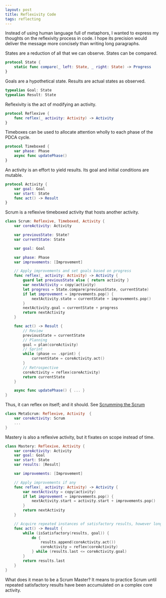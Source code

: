 ```yaml
---
layout: post
title: Reflexivity Code
tags: reflecting
---
```


Instead of using human language full of metaphors, I wanted to express my thoughts on the reflexivity process in code. I hope its precision would deliver the message more concisely than writing long paragraphs.

States are a reduction of all that we can observe. States can be compared.
```swift
protocol State {
	static func compare(_ left: State, _ right: State) -> Progress
}
```

Goals are a hypothetical state. Results are actual states as observed.
```swift
typealias Goal: State
typealias Result: State
```

Reflexivity is the act of modifying an activity.
```swift
protocol Reflexive {
	func reflex(_ activity: Activity) -> Activity 
}
```

Timeboxes can be used to allocate attention wholly to each phase of the PDCA cycle.
```swift
protocol Timeboxed {
	var phase: Phase
	async func updatePhase()
}
```

An activity is an effort to yield results. Its goal and initial conditions are mutable.
```swift
protocol Activity {
	var goal: Goal
	var start: State
	func act() -> Result
}
```

Scrum is a reflexive timeboxed activity that hosts another activity. 
```swift
class Scrum: Reflexive, Timeboxed, Activity {
	var coreActivity: Activity

	var previousState: State?
	var currentState: State

	var goal: Goal

	var phase: Phase
	var improvements: [Improvement]

	// Apply improvements and set goals based on progress
	func reflex(_ activity: Activity) -> Activity {
		guard let previousState else { return activity }
		var nextActivity = copy(activity)
		let progress = State.compare(previousState, currentState)
		if let improvement = improvements.pop() {
			nextActivity.state = currentState + improvements.pop()
		}
		nextActivity.goal = currentState + progress
		return nextActivity
	}

	func act() -> Result {
		// Review
		previousState = currentState
		// Planning
		goal = plan(coreActivity)
		// Sprint
		while (phase == .sprint) {
			currentState = coreActivity.act()
		}
		// Retrospective
		coreActivity = reflex(coreActivity)
		return currentState
	}

	async func updatePhase() { ... }
}

```

Thus, it can reflex on itself; and it should. See [Scrumming the Scrum](http://scrumbook.org.datasenter.no/retrospective-pattern-language/scrumming-the-scrum.html)

```swift
class MetaScrum: Reflexive, Activity  {
	var coreActivity: Scrum
	...
}
````

Mastery is also a reflexive activity, but it fixates on scope instead of time.

```swift
class Mastery: Reflexive, Activity {
	var coreActivity: Activity
	var goal: Goal
	var start: State
	var results: [Result]

	var improvements: [Improvement]

	// Apply improvements if any
	func reflex(_ activity: Activity) -> Activity {
		var nextActivity = copy(activity)
		if let improvement = improvements.pop() {
			nextActivity.start = activity.start + improvements.pop()
		}
		return nextActivity
	}

	// Acquire repeated instances of satisfactory results, however long it takes.
	func act() -> Result {
		while (isSatisfactory(results, goal)) {
			do {
				results.append(coreActivity.act())
				coreActivity = reflex(coreActivity)
			} while (results.last <= coreActivity.goal)
		}
		return results.last
	}
}
```

What does it mean to be a Scrum Master? It means to practice Scrum until repeated satisfactory results have been accumulated on a complex core activity.



